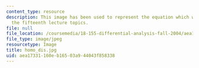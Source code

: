 ```yaml
---
content_type: resource
description: This image has been used to represent the equation which was a part of
  the fifteenth lecture topics.
file: null
file_location: /coursemedia/18-155-differential-analysis-fall-2004/aea17331160eb16503a944043f858338_homo_dis.jpg
file_type: image/jpeg
resourcetype: Image
title: homo_dis.jpg
uid: aea17331-160e-b165-03a9-44043f858338
---
```

